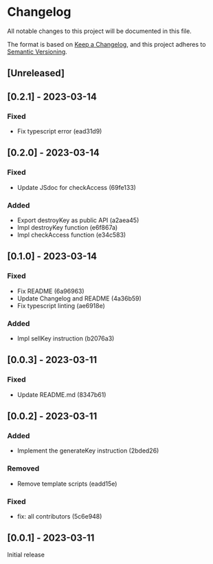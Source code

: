 # Changelog

All notable changes to this project will be documented in this file.

The format is based on [Keep a Changelog](https://keepachangelog.com/en/1.0.0/),
and this project adheres to [Semantic Versioning](https://semver.org/spec/v2.0.0.html).

## [Unreleased]

## [0.2.1] - 2023-03-14

### Fixed

- Fix typescript error (ead31d9)

## [0.2.0] - 2023-03-14

### Fixed

- Update JSdoc for checkAccess (69fe133)

### Added

- Export destroyKey as public API (a2aea45)
- Impl destroyKey function (e6f867a)
- Impl checkAccess function (e34c583)

## [0.1.0] - 2023-03-14

### Fixed

- Fix README (6a96963)
- Update Changelog and README (4a36b59)
- Fix typescript linting (ae6918e)

### Added

- Impl sellKey instruction (b2076a3)

## [0.0.3] - 2023-03-11

### Fixed

- Update README.md (8347b61)

## [0.0.2] - 2023-03-11

### Added

- Implement the generateKey instruction (2bded26)

### Removed

- Remove template scripts (eadd15e)

### Fixed

- fix: all contributors (5c6e948)

## [0.0.1] - 2023-03-11

Initial release
